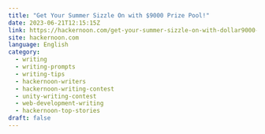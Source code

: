 ```yaml
---
title: "Get Your Summer Sizzle On with $9000 Prize Pool!"
date: 2023-06-21T12:15:15Z
link: https://hackernoon.com/get-your-summer-sizzle-on-with-dollar9000-prize-pool?source=rss&utm_medium=RSS&utm_source=news.12bit.vn
site: hackernoon.com
language: English
category:
  - writing
  - writing-prompts
  - writing-tips
  - hackernoon-writers
  - hackernoon-writing-contest
  - unity-writing-contest
  - web-development-writing
  - hackernoon-top-stories
draft: false
---
```

